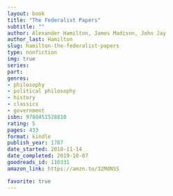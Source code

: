 ```yaml
---
layout: book
title: "The Federalist Papers"
subtitle: ""
author: Alexander Hamilton, James Madison, John Jay
author_last: Hamilton
slug: hamilton-the-federalist-papers
type: nonfiction
img: true
series: 
part: 
genres:
- philosophy
- political philosophy
- history
- classics
- government
isbn: 9780451528810
rating: 5
pages: 433
format: kindle
publish_year: 1787
date_started: 2018-11-14
date_completed: 2019-10-07
goodreads_id: 110331
amazon_link: https://amzn.to/32MdNSS

favorite: true
---
```

